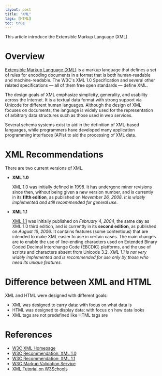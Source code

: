 ```yaml
---
layout: post
title: "XML"
tags: [HTML]
toc: true
---
```


This article introduce the Extensible Markup Language (XML).

<!--more-->

# Overview

[Extensible Markup Language (XML)](https://en.wikipedia.org/wiki/XML) is a markup language that defines a set of rules for encoding documents in a format that is both human-readable and machine-readable. The W3C's XML 1.0 Specification and several other related specifications — all of them free open standards — define XML.

The design goals of XML emphasize simplicity, generality, and usability across the Internet. It is a textual data format with strong support via Unicode for different human languages. Although the design of XML focuses on documents, the language is widely used for the representation of arbitrary data structures such as those used in web services.

Several schema systems exist to aid in the definition of XML-based languages, while programmers have developed many application programming interfaces (APIs) to aid the processing of XML data.

# XML Recommendations

There are two current versions of XML.

* **XML 1.0**

    [XML 1.0](https://www.w3.org/TR/xml/) was initially defined in 1998. It has undergone minor revisions since then, without being given a new version number, and is currently in its **fifth edition**, as published on *November 26, 2008*. *It is widely implemented and still recommended for general use*.

* **XML 1.1**

    [XML 1.1](https://www.w3.org/TR/xml11/) was initially published on *February 4, 2004*, the same day as XML 1.0 third edition, and is currently in its **second edition**, as published on *August 16, 2006*. It contains features (some contentious) that are intended to make XML easier to use in certain cases. The main changes are to enable the use of line-ending characters used on Extended Binary Coded Decimal Interchange Code (EBCDIC) platforms, and the use of scripts and characters absent from Unicode 3.2. *XML 1.1 is not very widely implemented and is recommended for use only by those who need its unique features*.

# Difference between XML and HTML

XML and HTML were designed with different goals:

* XML was designed to carry data: with focus on what data is
* HTML was designed to display data: with focus on how data looks
* XML tags are not predefined like HTML tags are

# References

* [W3C XML Homepage](https://www.w3.org/XML/)
* [W3C Recommendation: XML 1.0](https://www.w3.org/TR/xml/)
* [W3C Recommendation: XML 1.1](https://www.w3.org/TR/xml11/)
* [W3C Markup Validation Service](http://validator.w3.org/)
* [XML Tutorial on W3Schools](https://www.w3schools.com/xml/)
